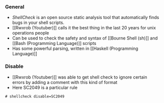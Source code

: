 ### General
- _ShellCheck_ is an open source static analysis tool that automatically finds bugs in your shell scripts.
- [[Rwxrob (Youtuber)]] calls it the best thing in the last 20 years for unix operations people
- Can be used to check the safety and syntax of [[Bourne Shell (sh)]] and [[Bash (Programming Language)]] scripts
- Has some powerful parsing, written in [[Haskell (Programming Language)]]

### Disable
- [[Rwxrob (Youtuber)]] was able to get shell check to ignore certain errors by adding a comment with this kind of format 
- Here SC2049 is a particular rule
```
# shellcheck disable=SC2049
```